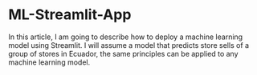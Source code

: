 # ML-Streamlit-App
In this article, I am going to describe how to deploy a machine learning model using Streamlit. I will assume a model that predicts store sells of a group of stores in Ecuador, the same principles can be applied to any machine learning model.
